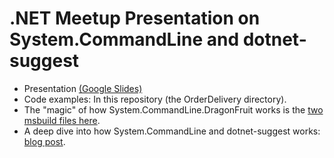 # .NET Meetup Presentation on System.CommandLine and dotnet-suggest

- Presentation [(Google Slides)](https://docs.google.com/presentation/d/1BvYOjtdKF_HpP7GfWsaVhOrrs6IjuvbnmYusn5XB-Hw/edit?usp=sharing)
- Code examples: In this repository (the OrderDelivery directory).
- The "magic" of how System.CommandLine.DragonFruit works is the [two msbuild files here](https://github.com/dotnet/command-line-api/tree/81032afebc07bda6806e227d68d5d5fc9f37ab5b/src/System.CommandLine.DragonFruit/targets).
- A deep dive into how System.CommandLine and dotnet-suggest works: [blog post](https://fuqua.io/blog/2021/09/enabling-command-line-completions-with-dotnet-suggest/).

